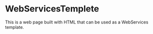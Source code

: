 # WebServicesTemplete
This is a web page built with HTML that can be used as a WebServices template.
